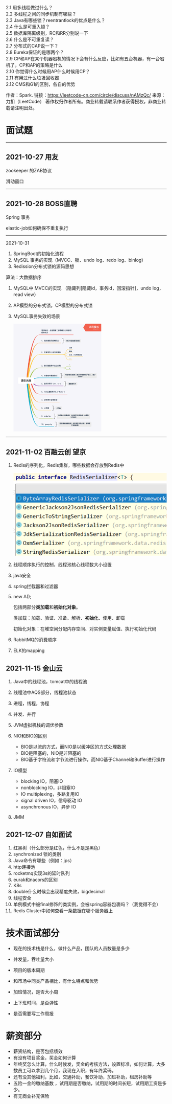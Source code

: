 2.1 用多线程做过什么？<br>
2.2 多线程之间的同步机制有哪些？<br>
2.3 Java有哪些锁？reentrantlock的优点是什么？<br>
2.4 什么是可重入锁？<br>
2.5 数据库隔离级别，RC和RR分别说一下<br>
2.6 什么是不可重复读？<br>
2.7 分布式的CAP说一下？<br>
2.8 Eureka保证的是哪两个？<br>
2.9 CP和AP在某个机器宕机的情况下会有什么反应，比如有五台机器，有一台宕机了，CP和AP的策略是什么<br>
2.10 你觉得什么时候用AP什么时候用CP？<br>2.11 有用过什么垃圾回收器<br>
2.12 CMS和G1的区别，各自的优势<br>

作者：Spark.
链接：https://leetcode-cn.com/circle/discuss/nAMzQc/
来源：力扣（LeetCode）
著作权归作者所有。商业转载请联系作者获得授权，非商业转载请注明出处。

# 面试题

------

## 2021-10-27 用友

zookeeper 的ZAB协议

滑动窗口

------

## 2021-10-28 BOSS直聘

Spring 事务

elastic-job如何确保不重复执行

------

2021-10-31

1. SpringBoot的初始化流程
2. MySQL 事务的实现（MVCC、锁、undo log、redo log、binlog）
3. Redission分布式锁的源码思想

算法：大数据排序



1. MySQL中 MVCC的实现 （隐藏列[隐藏id，事务id，回滚指针]，undo log，read view）

2. AP模型的分布式锁，CP模型的分布式锁

3. MySQL事务失效的场景

   <img src="assest/view" alt="preview" style="zoom: 33%;" />

------

## 2021-11-02	百融云创 望京

1. Redis的序列化，Redis集群，哪些数据会存放到Redis中

   ![image-20211103111145135](assest/image-20211103111145135.png)

2. 线程顺序执行的控制，线程池核心线程数大小设置

3. java安全

4. spring拦截器和过滤器

5. new A();

   包括两部分**类加载**和**初始化对象**。

   类加载：加载、验证、准备、解析、**初始化**、使用、卸载

   初始化对象：在堆空间分配内存空间、对实例变量赋值、执行初始化代码

6. RabbitMQ的消费顺序

7. ELK的mapping




## 2021-11-15 金山云

1. Java中的线程池，tomcat中的线程池

2. 线程池中AQS部分，线程池状态

3. 进程，线程，协程

4. 并发、并行

5. JVM虚拟机栈的调优参数

6. NIO和BIO的区别

   - BIO是以流的方式，而NIO是以缓冲区的方式处理数据
   - BIO是阻塞的，NIO是非阻塞的
   - BIO基于字符流和字节流进行操作，而NIO基于Channel和Buffer进行操作

7. IO模型

   - blocking IO，阻塞IO
   - nonblocking IO，非阻塞IO
   - IO multiplexing，多路复用IO
   - signal driven IO，信号驱动 IO
   - asynchronous IO，异步 IO

8. JMM

   

## 2021-12-07 自如面试

1. 红黑树（什么部分是红色，什么不是是黑色）
2. synchronized 锁的类别
3. Java命令有哪些（例如：jps）
4. http连接池
5. rocketmq实现3s的延时队列
6. eurak和nacors的区别
7. K8s
8. double什么时候会出现精度失效，bigdecimal
9. 线程安全
10. 单例模式中被final修饰的类实例，会被spring容器包裹吗？（我觉得不会）
11. Redis Cluster中如何查看一条数据在哪个服务器上





# 技术面试部分

- 现在的技术栈是什么，做什么产品，团队的人员数量是多少
- 并发量，吞吐量大小
- 项目的版本周期

- 和市场中同类产品相比，有什么特点和优势
- 加班情况，是否大小周
- 上下班时间，是否弹性
- 是否需要写工作周报





# 薪资部分

- 薪资结构，是否包括绩效
- 有没有项目奖金，奖金如何计算
- 年终奖怎么计算，什么时候发，奖金的考核方法，设置标准，如何计算，大多数员工可以拿到几个月，我现在入职，有年终奖码。
- 还有没其他福利，比如，交通补助，餐饮补助，加班补助，租房补助等
- 五险一金的缴纳基数 ，试用期是否缴纳，试用期的时间长短，试用期工资是多少。
- 有无商业补充保险